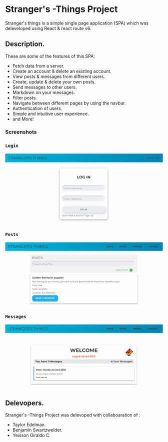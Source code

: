 # Stranger's -Things Project

Stranger's things is a simple single page application (SPA) which was deleveloped using React & react route v6.

## Description.

These are some of the features of this SPA:

- Fetch data from a server.
- Create an account & delete an existing account.
- View posts & messages from different users.
- Create, update & delete your own posts.
- Send messages to other users.
- Markdown on your messages.
- Filter posts.
- Navigate between different pages by using the navbar.
- Authentication of users.
- Simple and intuitive user experience.
- and More!

### Screenshots

### `Login`

![alt text](./src/icons/login.jpg)

### `Posts`

![alt text](./src/icons/post.jpg)

### `Messages`

![alt text](./src/icons/messages.jpg)

## Delevopers.

Stranger's -Things Project was delevoped with collaboaration of :

- Taylor Edelman.
- Benjamin Swartzwelder.
- Yeisson Giraldo C.
